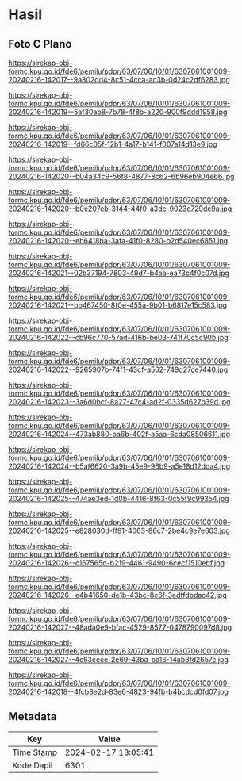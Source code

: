 # Hasil

## Foto C Plano

https://sirekap-obj-formc.kpu.go.id/fde6/pemilu/pdpr/63/07/06/10/01/6307061001009-20240216-142017--9a802dd4-8c51-4cca-ac3b-0d24c2df6283.jpg

https://sirekap-obj-formc.kpu.go.id/fde6/pemilu/pdpr/63/07/06/10/01/6307061001009-20240216-142019--5af30ab8-7b78-4f8b-a220-900f9ddd1958.jpg

https://sirekap-obj-formc.kpu.go.id/fde6/pemilu/pdpr/63/07/06/10/01/6307061001009-20240216-142019--fd66c05f-12b1-4a17-b141-f007a14d13e9.jpg

https://sirekap-obj-formc.kpu.go.id/fde6/pemilu/pdpr/63/07/06/10/01/6307061001009-20240216-142020--b04a34c9-56f8-4877-8c62-6b96eb904e66.jpg

https://sirekap-obj-formc.kpu.go.id/fde6/pemilu/pdpr/63/07/06/10/01/6307061001009-20240216-142020--b0e207cb-3144-44f0-a3dc-9023c729dc9a.jpg

https://sirekap-obj-formc.kpu.go.id/fde6/pemilu/pdpr/63/07/06/10/01/6307061001009-20240216-142020--eb6418ba-3afa-41f0-8280-b2d540ec6851.jpg

https://sirekap-obj-formc.kpu.go.id/fde6/pemilu/pdpr/63/07/06/10/01/6307061001009-20240216-142021--02b37194-7803-49d7-b4aa-ea73c4f0c07d.jpg

https://sirekap-obj-formc.kpu.go.id/fde6/pemilu/pdpr/63/07/06/10/01/6307061001009-20240216-142021--bb467450-8f0e-455a-9b01-b6817e15c583.jpg

https://sirekap-obj-formc.kpu.go.id/fde6/pemilu/pdpr/63/07/06/10/01/6307061001009-20240216-142022--cb96c770-57ad-416b-be03-741f70c5c90b.jpg

https://sirekap-obj-formc.kpu.go.id/fde6/pemilu/pdpr/63/07/06/10/01/6307061001009-20240216-142022--9265907b-74f1-43cf-a562-749d27ce7440.jpg

https://sirekap-obj-formc.kpu.go.id/fde6/pemilu/pdpr/63/07/06/10/01/6307061001009-20240216-142023--3a6d0bcf-8a27-47c4-ad2f-0335d627b39d.jpg

https://sirekap-obj-formc.kpu.go.id/fde6/pemilu/pdpr/63/07/06/10/01/6307061001009-20240216-142024--473ab880-ba6b-402f-a5aa-6cda08506611.jpg

https://sirekap-obj-formc.kpu.go.id/fde6/pemilu/pdpr/63/07/06/10/01/6307061001009-20240216-142024--b5af6620-3a9b-45e9-96b9-a5e18d12dda4.jpg

https://sirekap-obj-formc.kpu.go.id/fde6/pemilu/pdpr/63/07/06/10/01/6307061001009-20240216-142025--474ae3ed-1d0b-4416-8f63-0c55f9c99354.jpg

https://sirekap-obj-formc.kpu.go.id/fde6/pemilu/pdpr/63/07/06/10/01/6307061001009-20240216-142025--e828030d-ff91-4063-86c7-2be4c9e7e603.jpg

https://sirekap-obj-formc.kpu.go.id/fde6/pemilu/pdpr/63/07/06/10/01/6307061001009-20240216-142026--c167565d-b219-4461-9490-6cecf1510ebf.jpg

https://sirekap-obj-formc.kpu.go.id/fde6/pemilu/pdpr/63/07/06/10/01/6307061001009-20240216-142026--e4b41650-de1b-43bc-8c6f-3edffdbdac42.jpg

https://sirekap-obj-formc.kpu.go.id/fde6/pemilu/pdpr/63/07/06/10/01/6307061001009-20240216-142027--48ada0e9-bfac-4529-8577-0478790097d8.jpg

https://sirekap-obj-formc.kpu.go.id/fde6/pemilu/pdpr/63/07/06/10/01/6307061001009-20240216-142027--4c63cece-2e69-43ba-ba16-14ab3fd2657c.jpg

https://sirekap-obj-formc.kpu.go.id/fde6/pemilu/pdpr/63/07/06/10/01/6307061001009-20240216-142018--4fcb8e2d-83e6-4823-94fb-b4bcdcd0fd07.jpg


## Metadata

| Key        | Value               |
| ---------- | ------------------- |
| Time Stamp | 2024-02-17 13:05:41 |
| Kode Dapil | 6301                |



